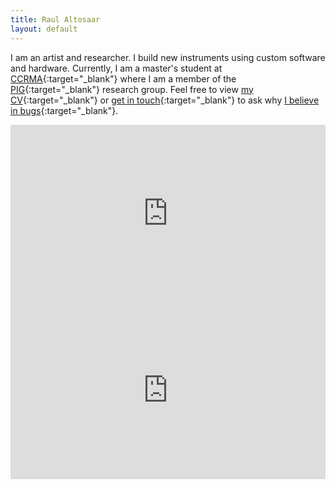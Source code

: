 ```yaml
---
title: Raul Altosaar
layout: default
---
```


I am an artist and researcher. I build new instruments using custom software and hardware. Currently, I am a master's student at [CCRMA](https://ccrma.stanford.edu/about){:target="_blank"} where I am a member of the [PIG](https://ccrma.stanford.edu/groups/pig/index.html){:target="_blank"} research group. Feel free to view [my CV](/assets/pdf/Altosaar-CV.pdf){:target="_blank"} or [get in touch](mailto:raul@ccrma.stanford.edu){:target="_blank"} to ask why [I believe in bugs](https://www.youtube.com/watch?v=jlUvfJnREO8){:target="_blank"}. 

<html>

<div class="front-video" style="padding:56.25% 0 0 0;position:relative;"><iframe src="https://player.vimeo.com/video/405517329?color=ff9933&byline=0&title=0&portrait=0" style="position:absolute;top:0;left:0;width:100%;height:100%;" frameborder="0" allow="autoplay; fullscreen" allowfullscreen></iframe></div><script src="https://player.vimeo.com/api/player.js"></script>

<div class="front-video" style="padding:56.25% 0 0 0;position:relative;"><iframe src="https://player.vimeo.com/video/347904695?color=ff9933&byline=0&title=0&portrait=0" style="position:absolute;top:0;left:0;width:100%;height:100%;" frameborder="0" allow="autoplay; fullscreen" allowfullscreen></iframe></div><script src="https://player.vimeo.com/api/player.js"></script>

</html>